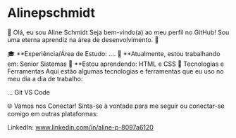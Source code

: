 # Alinepschmidt
👋 Olá, eu sou Aline Schmidt
Seja bem-vindo(a) ao meu perfil no GitHub! Sou uma eterna aprendiz na área de desenvolvimento. 🌟

🎓 **Experiência/Área de Estudo: ....
🔭 **Atualmente, estou trabalhando em: Senior Sistemas
🌱 **Estou aprendendo: HTML e CSS
🚀 Tecnologias e Ferramentas
Aqui estão algumas tecnologias e ferramentas que eu uso no meu dia a dia de trabalho:

... Git VS Code

🌐 Vamos nos Conectar!
Sinta-se à vontade para me seguir ou conectar-se comigo em outras plataformas:

LinkedIn: www.linkedin.com/in/aline-p-8097a6120
